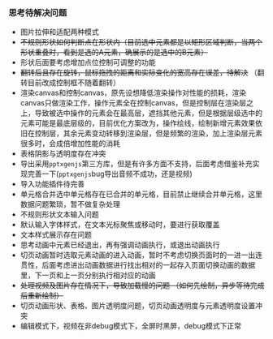 ### 思考待解决问题
- 图片拉伸和适配两种模式
- ~~不规则形状如何判断点在形状内（目前选中元素都是以矩形区域判断，当两个形状重叠时，看到是选的A元素，确展示的是选中的B元素）~~
- 形状后面要考虑增加点位控制可调整的功能
- ~~翻转后且存在旋转，鼠标拖拽的距离和实际变化的宽高存在误差，待解决~~ （翻转目前改成控制框不随着翻转）
- 渲染canvas和控制canvas，原先设想降低渲染操作对性能的损耗，渲染canvas只做渲染工作，操作元素全在控制canvas，但是控制层在渲染层之上，导致被选中操作的元素会在最高层，遮挡其他元素，但是根据层级选中的元素可能是最底层级的，目前优化方案改为，操作绘线，绘制新增元素效果依旧在控制层，其余元素变动转移到渲染层，但是频繁的渲染，加上渲染层元素很多时，会成倍增加性能的消耗
- 表格阴影与透明度存在冲突
- 导出采用`pptxgenjs`第三方库，但是有许多方面不支持，后面考虑借鉴补充实现完善一下(`pptxgenjs`bug导出音频不成功，还是视频)
- 导入功能插件待完善
- 单元格合并选中单元格存在已合并的单元格，目前禁止继续合并单元格，这里数据问题繁琐，暂不做复杂处理
- 不规则形状文本输入问题
- 默认输入字体样式，在文本光标聚焦或移动时，要进行获取覆盖
- 文本样式展示存在问题
- 思考动画中元素已经退出，再有强调动画执行，或退出动画执行
- 切页动画暂时选取元素动画的进入动画，暂时不考虑切换页面时的一进一出连贯性，后面考虑进出动画数据进行找出相对的一起存入页面切换动画的数据里，下一页和上一页分别执行相对应的动画
- ~~处理视频及图片存在情况下，导致加载慢的问题 （如何先绘制，异步等待完成后重新绘制）~~
- 切页动画形状、表格、图片透明度问题，切页动画透明度与元素透明度设置冲突
- 编辑模式下，视频在非debug模式下，全屏时黑屏，debug模式下正常

